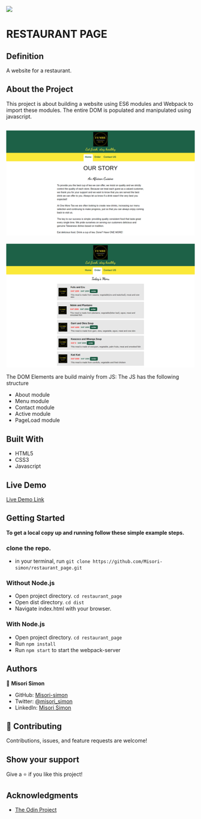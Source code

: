 ![](https://img.shields.io/badge/Microverse-blueviolet)

# RESTAURANT PAGE

## Definition

A website for a restaurant.

## About the Project

This project is about building a website using ES6 modules and Webpack to import these modules. The entire DOM is populated and manipulated using javascript.

![screenshot](./images/sc1.png)
-
![screenshot](./images/sc.png)

The DOM Elements are build mainly from JS:
The JS has the following structure

- About module
- Menu module
- Contact module
- Active module
- PageLoad module

## Built With

- HTML5
- CSS3
- Javascript

## Live Demo

[Live Demo Link](https://misori-simon.github.io/restaurant_page/)


## Getting Started


**To get a local copy up and running follow these simple example steps.**

### clone the repo.
- in your terminal,  run
``` git clone https://github.com/Misori-simon/restaurant_page.git ```

### Without Node.js
- Open project directory. ``` cd restaurant_page ```
- Open dist directory. ``` cd dist ```
- Navigate index.html with your browser.
### With Node.js
- Open project directory. ``` cd restaurant_page ```
- Run ```npm install```
- Run ``` npm start ``` to start the webpack-server



## Authors

👤 **Misori Simon**

- GitHub: [Misori-simon](https://github.com/Misori-simon/)
- Twitter: [@misori_simon](https://twitter.com/misori_simon)
- LinkedIn: [Misori Simon](https://cm.linkedin.com/in/misori-simon-05906219b)

## 🤝 Contributing

Contributions, issues, and feature requests are welcome!

## Show your support

Give a ⭐ if you like this project!

## Acknowledgments

-  [The Odin Project](https://www.theodinproject.com/)


